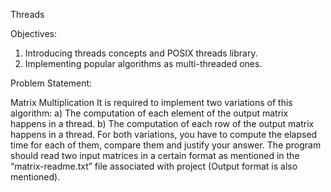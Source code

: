 Threads

Objectives:

1. Introducing threads concepts and POSIX threads library.
2. Implementing popular algorithms as multi-threaded ones.

Problem Statement:

Matrix Multiplication
It is required to implement two variations of this algorithm:
a) The computation of each element of the output matrix happens in a thread.
b) The computation of each row of the output matrix happens in a thread.
For both variations, you have to compute the elapsed time for each of them,
compare them and justify your answer.
The program should read two input matrices in a certain format as mentioned in
the “matrix-readme.txt” file associated with project (Output format is also
mentioned).
